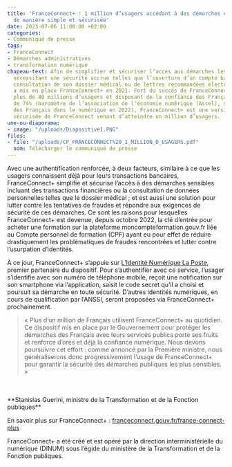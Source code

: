 ```yaml
---
title: 'FranceConnect+ : 1 million d’usagers accédant à des démarches en ligne sensibles
  de manière simple et sécurisée'
date: 2023-07-06 11:00:00 +02:00
categories:
- Communiqué de presse
tags:
- FranceConnect
- Démarches administratives
- transformation numérique
chapeau-text: Afin de simplifier et sécuriser l’accès aux démarches les plus sensibles
  nécessitant une sécurité accrue telles que l’ouverture d’un compte bancaire, la
  consultation de son dossier médical ou de lettres recommandées électroniques, l’État
  a mis en place FranceConnect+ en 2021. Fort du succès de FranceConnect utilisé par
  plus de 40 millions d’usagers et disposant de la confiance des Français à hauteur
  de 74% (baromètre de l’association de l’économie numérique (Ascel), sur la confiance
  des Français dans le numérique en 2022), FranceConnect+ est une version encore plus
  sécurisée de FranceConnect venant d’atteindre un million d’usagers.
une-ou-diaporama:
- image: "/uploads/Diapositive1.PNG"
files:
- file: "/uploads/CP_FRANCECONNECT%20_1_MILLION_D_USAGERS.pdf"
  nom: Télécharger le communiqué de presse
---
```


Avec une authentification renforcée, à deux facteurs, similaire à ce que les usagers connaissent déjà pour leurs transactions bancaires, FranceConnect+ simplifie et sécurise l’accès à des démarches sensibles incluant des transactions financières ou la consultation de données personnelles telles que le dossier médical ; et est aussi une solution pour lutter contre les tentatives de fraudes et répondre aux exigences de sécurité de ces démarches. Ce sont les raisons pour lesquelles FranceConnect+ est devenue, depuis octobre 2022, la clé d’entrée pour acheter une formation sur la plateforme moncompteformation.gouv.fr liée au Compte personnel de formation (CPF) ayant eu pour effet de réduire drastiquement les problématiques de fraudes rencontrées et lutter contre l’usurpation d’identités. 

À ce jour, FranceConnect+ s’appuie sur [L’Identité Numérique La Poste](https://lidentitenumerique.laposte.fr/), premier partenaire du dispositif. Pour s’authentifier avec ce service, l’usager s’identifie avec son numéro de téléphone mobile, reçoit une notification sur son smartphone via l’application, saisit le code secret qu’il a choisi et poursuit sa démarche en toute sécurité. D’autres identités numériques, en cours de qualification par l’ANSSI, seront proposées via FranceConnect+ prochainement.

> « Plus d’un million de Français utilisent FranceConnect+ au quotidien. Ce dispositif mis en place par le Gouvernement pour protéger les démarches des Français avec leurs services publics porte ses fruits et renforce d’ores et déjà la confiance numérique. Nous devons poursuivre cet effort : comme annoncé par la Première ministre, nous généraliserons donc progressivement l’usage de FranceConnect+ pour garantir la sécurité des démarches publiques les plus sensibles. »
<br>
<br>**Stanislas Guerini, ministre de la Transformation et de la Fonction publiques**

En savoir plus sur FranceConnect+ : [franceconnect.gouv.fr/france-connect-plus ](https://franceconnect.gouv.fr/france-connect-plus) 

FranceConnect+ a été créé et est opéré par la direction interministérielle du numérique (DINUM) sous l’égide du ministère de la Transformation et de la Fonction publiques. 
